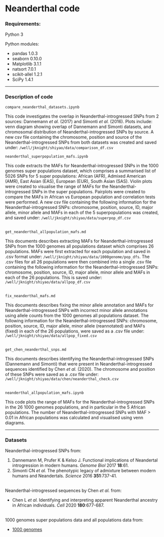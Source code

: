 # Neanderthal code

### Requirements:
Python 3

Python modules:
* pandas 1.0.3
* seaborn 0.10.0
* Matplotlib 3.1.1
* natsort 7.0.1
* scikit-allel 1.2.1
* SciPy 1.4.1

---

### Description of code
    compare_neanderthal_datasets.ipynb
This code investigates the overlap in Neanderthal-introgressed SNPs from 2 sources: Dannemann *et al.* (2017) and Simonti *et al.* (2016). Plots include: venn diagram showing overlap of Dannemann and Simonti datasets, and chromosomal distribution of Neanderthal-introgressed SNPs by source. A new csv file containing the chromosome, position and source of the Neanderthal-introgressed SNPs from both datasets was created and saved under: `/well/jknight/shiyao/data/comparison_df.csv` 
&nbsp;

    neanderthal_superpopulation_mafs.ipynb
This code extracts the MAFs for Neanderthal-introgressed SNPs in the 1000 genomes super populations dataset, which comprises a summarised list of 5026 SNPs for 5 super populations: African (AFR), Admixed American (AMR),  East Asian (EAS), European (EUR), South Asian (SAS). Violin plots were created to visualise the range of MAFs for the Neanderthal-introgressed SNPs in the super populations. Pairplots were created to compare the MAFs in African vs European population and correlation tests were performed. A new csv file containing the following information for the Neanderthal-introgressed SNPs: chromosome, position, source, ID, major allele, minor allele and MAFs in each of the 5 superpopulations was created, and saved under: `/well/jknight/shiyao/data/superpop_df.csv`  
&nbsp;

    get_neanderthal_allpopulation_mafs.md
This documents describes extracting MAFs for Neanderthal-introgressed SNPs from the 1000 genomes all populations dataset which comprises 26 populations. MAFs were first extracted for each population and saved in .csv format under: `/well/jknight/shiyao/data/1000genome/pop_dfs`. The .csv files for all 26 populations were then combined into a single .csv file containing the following information for the Neanderthal-introgressed SNPs: chromosome, position, source, ID, major allele, minor allele and MAFs in each of the 26 populations. This is saved under: `/well/jknight/shiyao/data/allpop_df.csv`  
&nbsp;

    fix_neanderthal_mafs.md
This documents describes fixing the minor allele annotation and MAFs for Neanderthal-introgressed SNPs with incorrect minor allele annotations using allele counts from the 1000 genomes all populations dataset. The following information for the Neanderthal-introgressed SNPs: chromosome, position, source, ID, major allele, minor allele (reannotated) and MAFs (fixed) in each of the 26 populations, were saved as a .csv file under: `/well/jknight/shiyao/data/allpop_fixed.csv`  
&nbsp;

    get_chen_neanderthal_snps.md
This documents describes identifying the Neanderthal-introgressed SNPs (Dannemann and Simonti) that were present in Neanderthal-introgressed sequences identified by Chen *et al.* (2020). The chromosome and position of these SNPs were saved as a .csv file under: `/well/jknight/shiyao/data/chen/neanderthal_check.csv`  
&nbsp;

    neanderthal_allpopulation_mafs.ipynb
This code plots the range of MAFs for the Neanderthal-introgressed SNPs in the 26 1000 genomes populations, and in particular in the 5 African populations. The number of Neanderthal-introgressed SNPs with MAF > 0.01 in African populations was calculated and visualised using venn diagrams.

---

### Datasets
Neanderthal-introgressed SNPs from:
1. Dannemann M, Prufer K & Kelso J. Functional implications of Neandertal introgression in modern humans. *Genome Biol* 2017 **18**:61.
2. Simonti CN *et al.* The phenotypic legacy of admixture between modern humans and Neandertals. *Science* 2016 **351**:737-41.  
&nbsp;

Neanderthal-introgressed sequences by Chen *et al.* from:
* Chen L *et al.* Identifying and interpreting apparent Neanderthal ancestry in African individuals. *Cell* 2020 **180**:677-687.  
&nbsp;

1000 genomes super populations data and all populations data from:
* [1000 genomes](https://www.internationalgenome.org/data/)
